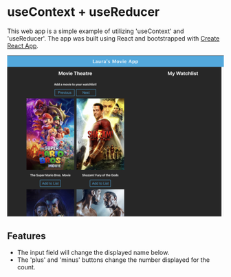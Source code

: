 # useContext + useReducer

This web app is a simple example of utilizing 'useContext' and 'useReducer'. The app was built using React and bootstrapped with [Create React App](https://github.com/facebook/create-react-app).

![Movie Watchlist Home](https://github.com/leemaiwu/Project-Movie-Watchlist/blob/main/readme_img/movie-watchlist-home.png?raw=true)

## Features

- The input field will change the displayed name below.
- The 'plus' and 'minus' buttons change the number displayed for the count.

